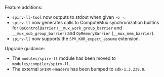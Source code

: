 Feature additions:

* `spirv-ll-tool` now outputs to stdout when given `-o -`.
* `spirv-ll` now generates calls to ComputeMux synchronization builtins for
  `OpControlBarrier` (`__mux_work_group_barrier` and `__mux_sub_group_barrier`)
  and `OpMemoryBarrier` (`__mux_mem_barrier`).
* `spirv-ll` now supports the `SPV_KHR_expect_assume` extension.

Upgrade guidance:

* The `modules/spirv-ll` module has been moved to `modules/compiler/spirv-ll`.
* The external `SPIRV-Headers` has been bumped to `sdk-1.3.239.0`.
